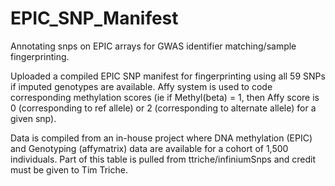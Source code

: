 # EPIC_SNP_Manifest
Annotating snps on EPIC arrays for GWAS identifier matching/sample fingerprinting.

Uploaded a compiled EPIC SNP manifest for fingerprinting using all 59 SNPs if imputed genotypes are available.
Affy system is used to code corresponding methylation scores (ie if Methyl(beta) = 1, then Affy score is 0 (corresponding to ref allele) or 2 (corresponding to alternate allele) for a given snp). 

Data is compiled from an in-house project where DNA methylation (EPIC) and Genotyping (affymatrix) data are available for a cohort of 1,500 individuals. 
Part of this table is pulled from ttriche/infiniumSnps and credit must be given to Tim Triche.
